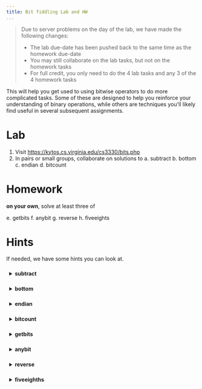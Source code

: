 ```yaml
---
title: Bit fiddling Lab and HW
...
```


> Due to server problems on the day of the lab, we have made the following changes:
>
> - The lab due-date has been pushed back to the same time as the homework due-date
> - You may still collaborate on the lab tasks, but not on the homework tasks
> - For full credit, you only need to do the 4 lab tasks and any 3 of the 4 homework tasks

This will help you get used to using bitwise operators to do more complicated tasks.
Some of these are designed to help you reinforce your understanding of binary operations,
while others are techniques you'll likely find useful in several subsequent assignments.

# Lab

1. Visit <https://kytos.cs.virginia.edu/cs3330/bits.php>
2. In pairs or small groups, collaborate on solutions to
    a. subtract
    b. bottom
    c. endian
    d. bitcount

# Homework

**on your own**, solve at least three of

e. getbits
f. anybit
g. reverse
h. fiveeights

# Hints

If needed, we have some hints you can look at.

<style>
summary { font-weight: bold; }
details { padding: 1ex; margin: 1ex 0ex; }
details[open] { border-left: thin solid rgba(0,0,0,0.25); border-radius:1ex; }
</style>


<details><summary>subtract</summary>

Consider the definition of two's compliment.

</details>


<details><summary>bottom</summary>

The obvious solution `~(0xFFFFFFFF << b)`{.c} won't work.
Bit shifts always do a modulo on their right-hand operand, so `a << b` does the same thing as `a << (b % (8*sizeof(a))`.
Thus, `<< 32` and `<< 0` do the same thing.

</details>


<details><summary>endian</summary>

Remember that changing endianness means swapping bytes, not bits.

</details>


<details><summary>bitcount</summary>

The obvious solution would be something like

````c
ans = 0;
for(int i=0; i<32; i+=1) {
    a += x&1;
    x >>=1;
}    
````

We don't allow for loops, but even if you replace it with 32 copies that's still 96 operations, and we only allow 40 for this task.

The trick is to do things in parallel, treating a number like a vector of smaller numbers.
Suppose I wanted to count the bits of an 8-bit number with bits `abcdefgh`.
With a little shifting and masking I could make three numbers

    0b00e00h
    0a00d00g
    0000c00f

and add them to get `xx0yy0zz` where `xx = a+b`, `yy = c+d+e`, and `zz = f+g+h`.

Extending this trick to several rounds on 32 bits will solve this problem.

</details>





<details><summary>getbits</summary>

Your solution to `bottom` plus a little shifting should do the trick.

</details>


<details><summary>anybit</summary>

The easy solution would be `y = !!x` but we don't allow `!`. Nor do we allow enough operations to do a loop-like solution.
    
You can divide and conquer.
Try defining `x1` where if any bit anywhere in `x` was `1`, some bit in the bottom 16 bits of `x1` is `1`.
The given task is "see if any `1` bit is in the 32 bits of `x`".
How could you reduce it to "see if any `1` bit is in the bottom 16 bits of `x1`"?

</details>


<details><summary>reverse</summary>

There aren't enough operations to do the endian-like reversal.
But you can use a vector-like solution: suppose you had an endian-reversed version of `x`: how could you reverse the bits of all four bytes at the same time?

</details>


<details><summary>fiveeighths</summary>

Any solution that includes left-shifts of adding a number to itself won't work for large inputs.
Think in terms of right shifts and additions.

<details><summary>more...</summary>

A solution for positive numbers won't work for all negative numbers. To see this, try writing out cases `-8` to `8` and their solutions in binary.

If you can solve this for positive numbers, what would you need to change to solve it for negatives too?

</details>
</details>

